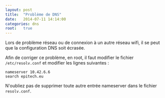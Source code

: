 ```yaml
---
layout: post
title:  "Problème de DNS"
date:   2014-07-11 14:14:00
categories: dns
root:   true
---
```


Lors de problème réseau ou de connexion à un autre réseau wifi, il se peut que la configuration DNS soit écrasée.

Afin de corriger ce problème, en root, il faut modifier le fichier `/etc/resolv.conf` et modifier les lignes suivantes :

    nameserver 10.42.6.6
    search epitech.eu

N'oubliez pas de supprimer toute autre entrée nameserver dans le fichier `resolv.conf`.
